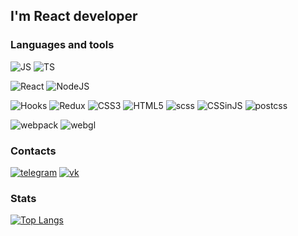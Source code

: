 
## I'm React developer

### Languages and tools
![JS](https://img.shields.io/badge/JS(ES6+)-090909?style=for-the-badge&logo=javascript) ![TS](https://img.shields.io/badge/TypeScript-090909?style=for-the-badge&logo=typescript)

![React](https://img.shields.io/badge/React-090909?style=for-the-badge&logo=react) ![NodeJS](
https://img.shields.io/badge/nodejs-090909?style=for-the-badge&logo=Node.JS)

![Hooks](https://img.shields.io/badge/Hooks-090909?style=for-the-badge&logo=Hooks) ![Redux](https://img.shields.io/badge/Redux-090909?style=for-the-badge&logo=Redux) ![CSS3](https://img.shields.io/badge/CSS3-090909?style=for-the-badge&logo=CSS3) ![HTML5](https://img.shields.io/badge/HTML5-090909?style=for-the-badge&logo=HTML5) ![scss](https://img.shields.io/badge/scss-090909?style=for-the-badge&logo=scss) ![CSSinJS](https://img.shields.io/badge/CSS_in_JS-090909?style=for-the-badge&logo=CSSinJS) ![postcss](https://img.shields.io/badge/postcss_loader-090909?style=for-the-badge&logo=postcss)

![webpack](https://img.shields.io/badge/webpack-090909?style=for-the-badge&logo=webpack)
![webgl](https://img.shields.io/badge/-webgl-blue?style=for-the-badge)


### Contacts
[![telegram](https://img.shields.io/badge/telegram-090909?style=for-the-badge&logo=telegram)](https://t.me/romanpppppp)
[![vk](https://img.shields.io/badge/vk-090909?style=for-the-badge&logo=vk)](https://vk.com/leeroy3)


### Stats

[![Top Langs](https://github-readme-stats.vercel.app/api/top-langs/?username=romanppp&layout=compact&theme=dark&width=100%)](https://github.com/romanppp)
